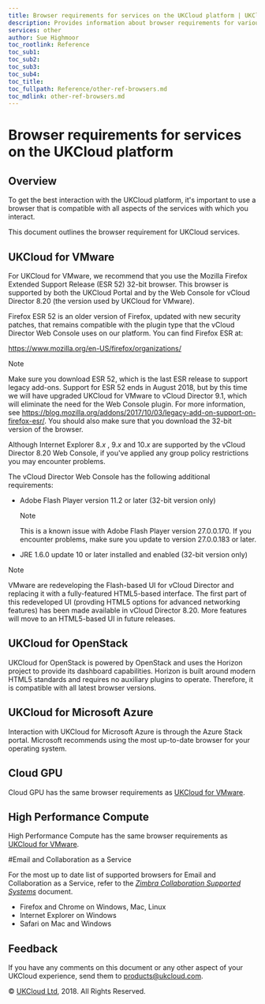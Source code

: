 ```yaml
---
title: Browser requirements for services on the UKCloud platform | UKCloud Ltd
description: Provides information about browser requirements for various services on the UKCloud platform
services: other
author: Sue Highmoor
toc_rootlink: Reference
toc_sub1: 
toc_sub2:
toc_sub3:
toc_sub4:
toc_title: 
toc_fullpath: Reference/other-ref-browsers.md
toc_mdlink: other-ref-browsers.md
---
```


# Browser requirements for services on the UKCloud platform

## Overview

To get the best interaction with the UKCloud platform, it's important to use a browser that is compatible with all aspects of the services with which you interact.

This document outlines the browser requirement for UKCloud services.

## UKCloud for VMware

For UKCloud for VMware, we recommend that you use the Mozilla Firefox Extended Support Release (ESR 52) 32-bit browser. This browser is supported by both the UKCloud Portal and by the Web Console for vCloud Director 8.20 (the version used by UKCloud for VMware).

Firefox ESR 52 is an older version of Firefox, updated with new security patches, that remains compatible with the plugin type that the vCloud Director Web Console uses on our platform. You can find Firefox ESR at:

<https://www.mozilla.org/en-US/firefox/organizations/>

> [!NOTE]
> Make sure you download ESR 52, which is the last ESR release to support legacy add-ons. Support for ESR 52 ends in August 2018, but by this time we will have upgraded UKCloud for VMware to vCloud Director 9.1, which will eliminate the need for the Web Console plugin. For more information, see <https://blog.mozilla.org/addons/2017/10/03/legacy-add-on-support-on-firefox-esr/>. You should also make sure that you download the 32-bit version of the browser.

Although Internet Explorer 8.*x* , 9.*x* and 10.*x* are supported by the vCloud Director 8.20 Web Console, if you've applied any group policy restrictions you may encounter problems.

The vCloud Director Web Console has the following additional requirements:

- Adobe Flash Player version 11.2 or later (32-bit version only)

    > [!NOTE]
    > This is a known issue with Adobe Flash Player version 27.0.0.170. If you encounter problems, make sure you update to version 27.0.0.183 or later.

- JRE 1.6.0 update 10 or later installed and enabled (32-bit version only)

> [!NOTE]
> VMware are redeveloping the Flash-based UI for vCloud Director and replacing it with a fully-featured HTML5-based interface. The first part of this redeveloped UI (provding HTML5 options for advanced networking features) has been made available in vCloud Director 8.20. More features will move to an HTML5-based UI in future releases.

## UKCloud for OpenStack

UKCloud for OpenStack is powered by OpenStack and uses the Horizon project to provide its dashboard capabilities. Horizon is built around modern HTML5 standards and requires no auxiliary plugins to operate. Therefore, it is compatible with all latest browser versions.

## UKCloud for Microsoft Azure

Interaction with UKCloud for Microsoft Azure is through the Azure Stack portal. Microsoft recommends using the most up-to-date browser for your operating system.

## Cloud GPU

Cloud GPU has the same browser requirements as [UKCloud for VMware](#ukcloud-for-vmware).

## High Performance Compute

High Performance Compute has the same browser requirements as [UKCloud for VMware](#ukcloud-for-vmware).

#Email and Collaboration as a Service

For the most up to date list of supported browsers for Email and Collaboration as a Service, refer to the [*Zimbra Collaboration Supported Systems*](https://wiki.zimbra.com/wiki/Zimbra_Releases/8.7.0/Supported_Systems) document.

- Firefox and Chrome on Windows, Mac, Linux
- Internet Explorer on Windows
- Safari on Mac and Windows

## Feedback

If you have any comments on this document or any other aspect of your UKCloud experience, send them to <products@ukcloud.com>.

&copy; [UKCloud Ltd](http://ukcloud.com), 2018. All Rights Reserved.